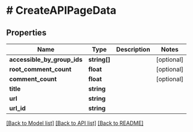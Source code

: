 # # CreateAPIPageData

## Properties

Name | Type | Description | Notes
------------ | ------------- | ------------- | -------------
**accessible_by_group_ids** | **string[]** |  | [optional]
**root_comment_count** | **float** |  | [optional]
**comment_count** | **float** |  | [optional]
**title** | **string** |  |
**url** | **string** |  |
**url_id** | **string** |  |

[[Back to Model list]](../../README.md#models) [[Back to API list]](../../README.md#endpoints) [[Back to README]](../../README.md)
